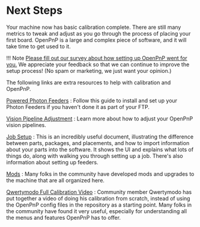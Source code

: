 # Next Steps

Your machine now has basic calibration complete. There are still many metrics to tweak and adjust as you go through the process of placing your first board. OpenPnP is a large and complex piece of software, and it will take time to get used to it.

!!! Note
    [Please fill out our survey about how setting up OpenPnP went for you.][survey] We appreciate your feedback so that we can continue to improve the setup process! (No spam or marketing, we just want your opinion.)

The following links are extra resources to help with calibration and OpenPnP.

[Powered Photon Feeders](../../../feeders/1-overview/feeder-overview.md)
:  Follow this guide to install and set up your Photon Feeders if you haven't done it as part of your FTP.

[Vision Pipeline Adjustment](../vision-pipeline-adjustment/1-introduction.md)
:  Learn more about how to adjust your OpenPnP vision pipelines.

[Job Setup](https://github.com/openpnp/openpnp/wiki/User-Manual#job-setup)
:  This is an incredibly useful document, illustrating the difference between parts, packages, and placements, and how to import information about your parts into the software. It shows the UI and explains what lots of things do, along with walking you through setting up a job. There's also information about setting up feeders.

[Mods](https://mods.opulo.io/)
:  Many folks in the community have developed mods and upgrades to the machine that are all organized here.

[Qwertymodo Full Calibration Video](https://www.youtube.com/watch?v=vuFalyzcCZA)
:  Community member Qwertymodo has put together a video of doing his calibration from scratch, instead of using the OpenPnP config files in the repository as a starting point. Many folks in the community have found it very useful, especially for understanding all the menus and features OpenPnP has to offer.

[survey]: https://docs.google.com/forms/d/e/1FAIpQLSdH1RB3Wfe96yo2PqxUHi3cvrNsmjitHf47TUpHRA1GrkWjFw/viewform?pli=1
